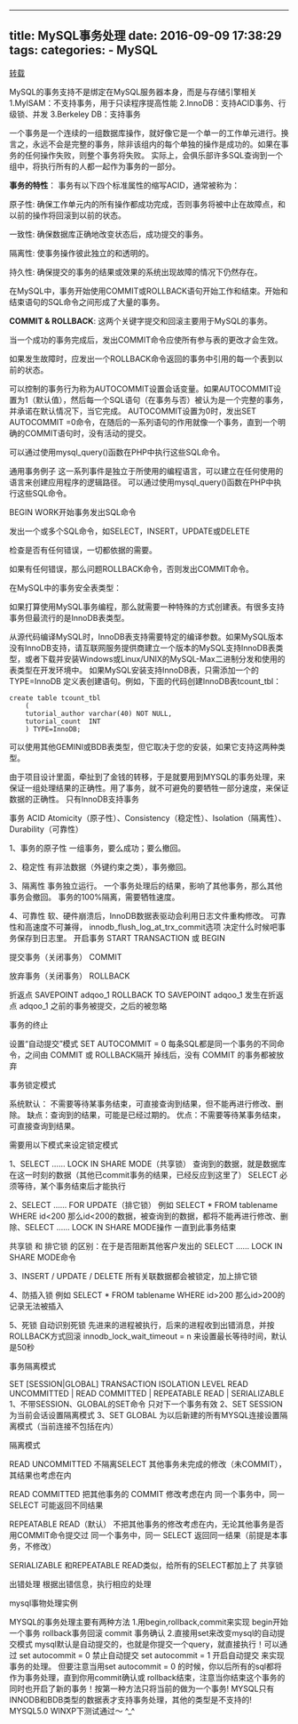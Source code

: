 -----
title: MySQL事务处理
date: 2016-09-09 17:38:29
tags: 
categories: 
    - MySQL
-----

[转载](http://www.cnblogs.com/ymy124/p/3718439.html)

<!-- more -->

 MySQL的事务支持不是绑定在MySQL服务器本身，而是与存储引擎相关1.MyISAM：不支持事务，用于只读程序提高性能 2.InnoDB：支持ACID事务、行级锁、并发 3.Berkeley DB：支持事务
 
 一个事务是一个连续的一组数据库操作，就好像它是一个单一的工作单元进行。换言之，永远不会是完整的事务，除非该组内的每个单独的操作是成功的。如果在事务的任何操作失败，则整个事务将失败。
实际上，会俱乐部许多SQL查询到一个组中，将执行所有的人都一起作为事务的一部分。

**事务的特性**： 
事务有以下四个标准属性的缩写ACID，通常被称为：

原子性: 确保工作单元内的所有操作都成功完成，否则事务将被中止在故障点，和以前的操作将回滚到以前的状态。

一致性: 确保数据库正确地改变状态后，成功提交的事务。

隔离性: 使事务操作彼此独立的和透明的。

持久性: 确保提交的事务的结果或效果的系统出现故障的情况下仍然存在。

在MySQL中，事务开始使用COMMIT或ROLLBACK语句开始工作和结束。开始和结束语句的SQL命令之间形成了大量的事务。

**COMMIT & ROLLBACK**: 
这两个关键字提交和回滚主要用于MySQL的事务。

当一个成功的事务完成后，发出COMMIT命令应使所有参与表的更改才会生效。

如果发生故障时，应发出一个ROLLBACK命令返回的事务中引用的每一个表到以前的状态。

可以控制的事务行为称为AUTOCOMMIT设置会话变量。如果AUTOCOMMIT设置为1（默认值），然后每一个SQL语句（在事务与否）被认为是一个完整的事务，并承诺在默认情况下，当它完成。 AUTOCOMMIT设置为0时，发出SET AUTOCOMMIT =0命令，在随后的一系列语句的作用就像一个事务，直到一个明确的COMMIT语句时，没有活动的提交。

可以通过使用mysql_query()函数在PHP中执行这些SQL命令。

通用事务例子 
这一系列事件是独立于所使用的编程语言，可以建立在任何使用的语言来创建应用程序的逻辑路径。
可以通过使用mysql_query()函数在PHP中执行这些SQL命令。


BEGIN WORK开始事务发出SQL命令

发出一个或多个SQL命令，如SELECT，INSERT，UPDATE或DELETE

检查是否有任何错误，一切都依据的需要。

如果有任何错误，那么问题ROLLBACK命令，否则发出COMMIT命令。

在MySQL中的事务安全表类型：

如果打算使用MySQL事务编程，那么就需要一种特殊的方式创建表。有很多支持事务但最流行的是InnoDB表类型。

从源代码编译MySQL时，InnoDB表支持需要特定的编译参数。如果MySQL版本没有InnoDB支持，请互联网服务提供商建立一个版本的MySQL支持InnoDB表类型，或者下载并安装Windows或Linux/UNIX的MySQL-Max二进制分发和使用的表类型在开发环境中。
如果MySQL安装支持InnoDB表，只需添加一个的TYPE=InnoDB 定义表创建语句。例如，下面的代码创建InnoDB表tcount_tbl：

```
create table tcount_tbl
    (
    tutorial_author varchar(40) NOT NULL,
    tutorial_count  INT
    ) TYPE=InnoDB;
```


可以使用其他GEMINI或BDB表类型，但它取决于您的安装，如果它支持这两种类型。


由于项目设计里面，牵扯到了金钱的转移，于是就要用到MYSQL的事务处理，来保证一组处理结果的正确性。用了事务，就不可避免的要牺牲一部分速度，来保证数据的正确性。
只有InnoDB支持事务

事务 ACID Atomicity（原子性）、Consistency（稳定性）、Isolation（隔离性）、Durability（可靠性）

1、事务的原子性
一组事务，要么成功；要么撤回。

2、稳定性
有非法数据（外键约束之类），事务撤回。

3、隔离性
事务独立运行。
一个事务处理后的结果，影响了其他事务，那么其他事务会撤回。
事务的100%隔离，需要牺牲速度。

4、可靠性
软、硬件崩溃后，InnoDB数据表驱动会利用日志文件重构修改。
可靠性和高速度不可兼得， innodb_flush_log_at_trx_commit选项 决定什么时候吧事务保存到日志里。
开启事务
START TRANSACTION 或 BEGIN

提交事务（关闭事务）
COMMIT

放弃事务（关闭事务）
ROLLBACK

折返点
SAVEPOINT adqoo_1
ROLLBACK TO SAVEPOINT adqoo_1
发生在折返点 adqoo_1 之前的事务被提交，之后的被忽略

事务的终止

设置“自动提交”模式
SET AUTOCOMMIT = 0
每条SQL都是同一个事务的不同命令，之间由 COMMIT 或 ROLLBACK隔开
掉线后，没有 COMMIT 的事务都被放弃

事务锁定模式

系统默认： 不需要等待某事务结束，可直接查询到结果，但不能再进行修改、删除。
缺点：查询到的结果，可能是已经过期的。
优点：不需要等待某事务结束，可直接查询到结果。

需要用以下模式来设定锁定模式

1、SELECT …… LOCK IN SHARE MODE（共享锁）
查询到的数据，就是数据库在这一时刻的数据（其他已commit事务的结果，已经反应到这里了）
SELECT 必须等待，某个事务结束后才能执行

2、SELECT …… FOR UPDATE（排它锁）
例如 SELECT * FROM tablename WHERE id<200
那么id<200的数据，被查询到的数据，都将不能再进行修改、删除、SELECT …… LOCK IN SHARE MODE操作
一直到此事务结束

共享锁 和 排它锁 的区别：在于是否阻断其他客户发出的 SELECT …… LOCK IN SHARE MODE命令

3、INSERT / UPDATE / DELETE
所有关联数据都会被锁定，加上排它锁

4、防插入锁
例如 SELECT * FROM tablename WHERE id>200
那么id>200的记录无法被插入

5、死锁
自动识别死锁
先进来的进程被执行，后来的进程收到出错消息，并按ROLLBACK方式回滚
innodb_lock_wait_timeout = n 来设置最长等待时间，默认是50秒

事务隔离模式

SET [SESSION|GLOBAL] TRANSACTION ISOLATION LEVEL
READ UNCOMMITTED | READ COMMITTED | REPEATABLE READ | SERIALIZABLE
1、不带SESSION、GLOBAL的SET命令
只对下一个事务有效
2、SET SESSION
为当前会话设置隔离模式
3、SET GLOBAL
为以后新建的所有MYSQL连接设置隔离模式（当前连接不包括在内）

隔离模式

   READ UNCOMMITTED
不隔离SELECT
其他事务未完成的修改（未COMMIT），其结果也考虑在内

   READ COMMITTED
把其他事务的 COMMIT 修改考虑在内
同一个事务中，同一 SELECT 可能返回不同结果

   REPEATABLE READ（默认）
不把其他事务的修改考虑在内，无论其他事务是否用COMMIT命令提交过
同一个事务中，同一 SELECT 返回同一结果（前提是本事务，不修改）

   SERIALIZABLE
和REPEATABLE READ类似，给所有的SELECT都加上了 共享锁

出错处理
根据出错信息，执行相应的处理


mysql事物处理实例

MYSQL的事务处理主要有两种方法
1.用begin,rollback,commit来实现
    begin开始一个事务
    rollback事务回滚
    commit 事务确认
2.直接用set来改变mysql的自动提交模式
    mysql默认是自动提交的，也就是你提交一个query，就直接执行！可以通过
    set autocommit = 0 禁止自动提交
    set autocommit = 1 开启自动提交
    来实现事务的处理。
但要注意当用set autocommit = 0 的时候，你以后所有的sql都将作为事务处理，直到你用commit确认或 rollback结束，注意当你结束这个事务的同时也开启了新的事务！按第一种方法只将当前的做为一个事务!
MYSQL只有 INNODB和BDB类型的数据表才支持事务处理，其他的类型是不支持的!
MYSQL5.0 WINXP下测试通过～  ^_^
